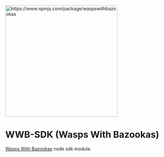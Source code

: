 <img src="https://i.imgur.com/e5WUHB2.png" alt="https://www.npmjs.com/package/waspswithbazookas" data-canonical-src="https://i.imgur.com/e5WUHB2.png" width="350" height="350" />

# WWB-SDK (Wasps With Bazookas)

[Wasps With Bazookas](https://github.com/Phara0h/WaspsWithBazookas) node sdk module.
